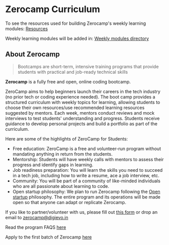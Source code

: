 # Zerocamp Curriculum

To see the resources used for building Zerocamp's weekly learning modules: [Resources](./Resources.md)

Weekly learning modules will be added in: [Weekly modules directory](./weekly_modules)

## About Zerocamp

> Bootcamps are short-term, intensive training programs that provide students with practical and job-ready technical skills

**Zerocamp** is a fully free and open, online coding bootcamp.

ZeroCamp aims to help beginners launch their careers in the tech industry (no prior tech or coding experience needed). The boot camp provides a structured curriculum with weekly topics for learning, allowing students to choose their own resources/use recommended learning resources suggested by mentors. Each week, mentors conduct reviews and mock interviews to test students' understanding and progress. Students receive guidance to develop personal projects and build a portfolio as part of the curriculum.

Here are some of the highlights of ZeroCamp for Students:
- Free education: ZeroCamp is a free and volunteer-run program without mandating anything in return from the students.
- Mentorship: Students will have weekly calls with mentors to assess their progress and identify gaps in learning.
- Job readiness preparation: You will learn the skills you need to succeed in a tech job, including how to write a resume, ace a job interview, etc.
- Community: You will be part of a community of like-minded individuals who are all passionate about learning to code.
- Open startup philosophy: We plan to run Zerocamp following the [Open startup](https://baremetrics.com/open-startups) philosophy. The entire program and its operations will be made open so that anyone can adapt or replicate Zerocamp.

If you like to partner/volunteer with us, please fill out [this form](https://forms.gle/1SiQ2YLQdMxKibtB8) or drop an email to zerocamp@digievo.in

Read the program FAQS [here](https://github.com/Zer0Camp/.github/blob/main/profile/faqs.md)

Apply to the first batch of Zerocamp [here](https://forms.gle/nJH3QPcRFcSmMuPr8)